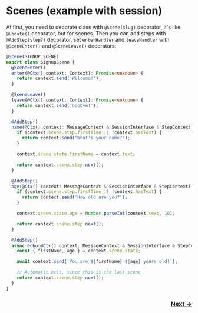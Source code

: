 # Scenes (example with session)
At first, you need to decorate class with `@Scene(slug)` decorator, it's like `@Update()` decorator, but for scenes. Then you can add steps with `@AddStep(step?)` decorator, set `enterHandler` and `leaveHandler` with `@SceneEnter()` and `@SceneLeave()` decorators:
```typescript
@Scene(SIGNUP_SCENE)
export class SignupScene {
  @SceneEnter()
  enter(@Ctx() context: Context): Promise<unknown> {
    return context.send('Welcome!');
  }

  @SceneLeave()
  leave(@Ctx() context: Context): Promise<unknown> {
    return context.send('Goobye!');
  }

  @AddStep()
  name(@Ctx() context: MessageContext & SessionInterface & StepContext): Promise<unknown> {
    if (context.scene.step.firstTime || !context.hasText) {
      return context.send("What's your name?");
    }

    context.scene.state.firstName = context.text;

    return context.scene.step.next();
  }

  @AddStep()
  age(@Ctx() context: MessageContext & SessionInterface & StepContext): Promise<unknown> {
    if (context.scene.step.firstTime || !context.hasText) {
      return context.send('How old are you?');
    }

    context.scene.state.age = Number.parseInt(context.text, 10);

    return context.scene.step.next();
  }

  @AddStep()
  async echo(@Ctx() context: MessageContext & SessionInterface & StepContext): Promise<unknown> {
    const { firstName, age } = context.scene.state;

    await context.send(`You are ${firstName} ${age} years old!`);

    // Automatic exit, since this is the last scene
    return context.scene.step.next();
  }
}
```

<h3 dir="rtl">
  <a href="/docs/04_nestjs.md">→ Next</a>
</h3>

